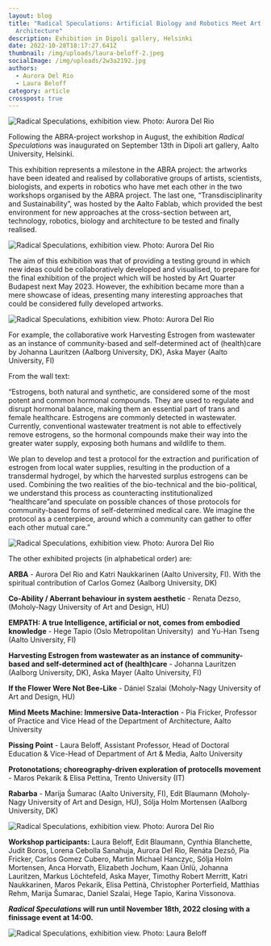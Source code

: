 ```yaml
---
layout: blog
title: "Radical Speculations: Artificial Biology and Robotics Meet Art and
  Architecture"
description: Exhibition in Dipoli gallery, Helsinki
date: 2022-10-28T18:17:27.641Z
thumbnail: /img/uploads/laura-beloff-2.jpeg
socialImage: /img/uploads/2w3a2192.jpg
authors:
  - Aurora Del Rio
  - Laura Beloff
category: article
crosspost: true
---
```

![Radical Speculations, exhibition view. Photo: Aurora Del Rio](/img/uploads/aurora-del-rio.jpeg "Radical Speculations, exhibition view. Photo: Aurora Del Rio")

Following the ABRA-project workshop in August, the exhibition *Radical Speculations* was inaugurated on September 13th in Dipoli art gallery, Aalto University, Helsinki.

This exhibition represents a milestone in the ABRA project: the artworks have been ideated and realised by collaborative groups of artists, scientists, biologists, and experts in robotics who have met each other in the two workshops organised by the ABRA project. The last one, “Transdisciplinarity and Sustainability”, was hosted by the Aalto Fablab, which provided the best environment for new approaches at the cross-section between art, technology, robotics, biology and architecture to be tested and finally realised. 

![Radical Speculations, exhibition view. Photo: Aurora Del Rio](/img/uploads/2w3a2198.jpg "\"If the Flower Were Not Bee-Like\" Dániel Szalai. Photo: Aurora Del Rio")

The aim of this exhibition was that of providing a testing ground in which new ideas could be collaboratively developed and visualised, to prepare for the final exhibition of the project which will be hosted by Art Quarter Budapest next May 2023. However, the exhibition became more than a mere showcase of ideas, presenting many interesting approaches that could be considered fully developed artworks. 

![Radical Speculations, exhibition view. Photo: Aurora Del Rio](/img/uploads/2w3a2194.jpg "\"Rabarba\" Marija Šumarac, Edit Blaumann, Sólja Holm Mortensen. Photo: Aurora Del Rio")

For example, the collaborative work Harvesting Estrogen from wastewater as an instance of community-based and self-determined act of (health)care by Johanna Lauritzen (Aalborg University, DK), Aska Mayer (Aalto University, FI)

From the wall text: 

“Estrogens, both natural and synthetic, are considered some of the most potent and common hormonal compounds. They are used to regulate and disrupt hormonal balance, making them an essential part of trans and female healthcare. Estrogens are commonly detected in wastewater. Currently, conventional wastewater treatment is not able to effectively remove estrogens, so the hormonal compounds make their way into the greater water supply, exposing both humans and wildlife to them. 

We plan to develop and test a protocol for the extraction and purification of estrogen from local water supplies, resulting in the production of a transdermal hydrogel, by which the harvested surplus estrogens can be used. Combining the two realities of the bio-technical and the bio-political, we understand this process as counteracting institutionalized “healthcare”and speculate on possible chances of those protocols for community-based forms of self-determined medical care. We imagine the protocol as a centerpiece, around which a community can gather to offer each other mutual care.”

![Radical Speculations, exhibition view. Photo: Aurora Del Rio](/img/uploads/2w3a2187-copy.jpg "\"Harvesting Estrogen from wastewater as an instance of community-based and self-determined act of (health)care\" Johanna Lauritzen, Aska Mayer. Photo: Aurora Del Rio ")

The other exhibited projects (in alphabetical order) are:

**ARBA** - Aurora Del Rio and Katri Naukkarinen (Aalto University, FI). With the spiritual contribution of Carlos Gomez (Aalborg University, DK)

**Co-Ability / Aberrant behaviour in system aesthetic** - Renata Dezso, (Moholy-Nagy University of Art and Design, HU)

**EMPATH: A true Intelligence, artificial or not, comes from embodied knowledge** - Hege Tapio (Oslo Metropolitan University)  and Yu-Han Tseng (Aalto University, FI) 

**Harvesting Estrogen from wastewater as an instance of community-based and self-determined act of (health)care** - Johanna Lauritzen (Aalborg University, DK), Aska Mayer (Aalto University, FI)

**If the Flower Were Not Bee-Like** - Dániel Szalai (Moholy-Nagy University of Art and Design, HU)

**Mind Meets Machine: Immersive Data-Interaction** - Pia Fricker, Professor of Practice and Vice Head of the Department of Architecture, Aalto University

**Pissing Point** - Laura Beloff, Assistant Professor, Head of Doctoral Education & Vice-Head of Department of Art & Media, Aalto University

**Protonotations; choreography-driven exploration of protocells movement** - Maros Pekarik & Elisa Pettina, Trento University (IT)

**Rabarba** - Marija Šumarac (Aalto University, FI), Edit Blaumann (Moholy-Nagy University of Art and Design, HU), Sólja Holm Mortensen (Aalborg University, DK)

![Radical Speculations, exhibition view. Photo: Aurora Del Rio](/img/uploads/2w3a2191.jpg "\"ARBA\" Aurora Del Rio, Katri Naukkarinen, Carlos Gomez. Photo: Aurora Del Rio")

**Workshop participants:** Laura Beloff, Edit Blaumann, Cynthia Blanchette, Judit Boros, Lorena Cebolla Sanahuja, Aurora Del Rio, Renáta Dezső, Pia Fricker, Carlos Gomez Cubero, Martin Michael Hanczyc, Sólja Holm Mortensen, Anca Horvath, Elizabeth Jochum, Kaan Ünlü, Johanna Lauritzen, Markus Löchtefeld, Aska Mayer, Timothy Robert Merritt, Katri Naukkarinen, Maros Pekarik, Elisa Pettinà, Christopher Porterfield, Matthias Rehm, Marija Šumarac, Daniel Szalai, Hege Tapio, Karina Vissonova.[](<>)

***Radical Speculations* will run until November 18th, 2022 closing with a finissage event at 14:00.**

![Radical Speculations, exhibition view. Photo: Laura Beloff](/img/uploads/laura-beloff-1.jpeg "Radical Speculations, exhibition view. Photo: Laura Beloff")